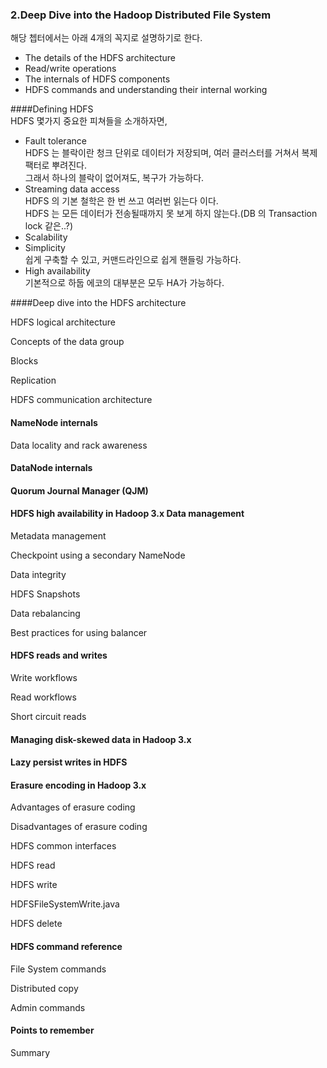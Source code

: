 ### 2.Deep Dive into the Hadoop Distributed File System   
해당 쳅터에서는 아래 4개의 꼭지로 설명하기로 한다.  
- The details of the HDFS architecture  
- Read/write operations  
- The internals of HDFS components  
- HDFS commands and understanding their internal working  
  
####Defining HDFS  
HDFS 몇가지 중요한 피쳐들을 소개하자면,  
  
* Fault tolerance  
HDFS 는 블락이란 청크 단위로 데이터가 저장되며, 여러 클러스터를 거쳐서 복제 팩터로 뿌려진다.  
그래서 하나의 블락이 없어져도, 복구가 가능하다.  
* Streaming data access  
HDFS 의 기본 철학은 한 번 쓰고 여러번 읽는다 이다.  
HDFS 는 모든 데이터가 전송될때까지 못 보게 하지 않는다.(DB 의 Transaction lock 같은..?)  
* Scalability  
* Simplicity  
쉽게 구축할 수 있고, 커맨드라인으로 쉽게 핸들링 가능하다.  
* High availability  
기본적으로 하둡 에코의 대부분은 모두 HA가 가능하다.  
  
####Deep dive into the HDFS architecture  
  
HDFS logical architecture  
  
Concepts of the data group  
  
Blocks  
  
Replication  
  
HDFS communication architecture  
  
#### NameNode internals  
  
Data locality and rack awareness  
  
#### DataNode internals  
  
#### Quorum Journal Manager (QJM)  
  
#### HDFS high availability in Hadoop 3.x Data management  
  
Metadata management  
  
Checkpoint using a secondary NameNode  
  
Data integrity  
  
HDFS Snapshots  
  
Data rebalancing  
  
Best practices for using balancer&#xA0;  
  
#### HDFS reads and writes  
  
Write workflows  
  
Read workflows  
  
Short circuit reads  
  
#### Managing disk-skewed data in Hadoop 3.x  
  
#### Lazy persist writes in HDFS   
  
#### Erasure encoding in Hadoop 3.x  
  
Advantages of erasure coding  
  
Disadvantages of erasure coding  
  
HDFS common interfaces  
  
HDFS read&#xA0;  
  
HDFS write&#xA0;  
  
HDFSFileSystemWrite.java  
  
HDFS delete&#xA0;  
  
#### HDFS command reference  
  
File System commands  
  
Distributed copy  
  
Admin commands  
  
#### Points to remember  
  
Summary
